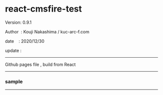 ﻿# react-cmsfire-test

 Version: 0.9.1

 Author  : Kouji Nakashima / kuc-arc-f.com

 date    : 2020/12/30

 update :

***

Github pages file , build from React

***
### sample 


***

